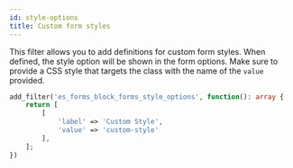 ```yaml
---
id: style-options
title: Custom form styles
---
```


This filter allows you to add definitions for custom form styles. When defined, the style option will be shown in the form options. Make sure to provide a CSS style that targets the class with the name of the `value` provided.

```php
add_filter('es_forms_block_forms_style_options', function(): array {
	return [
		[
			'label' => 'Custom Style',
			'value' => 'custom-style'
		],
	];
})
```
